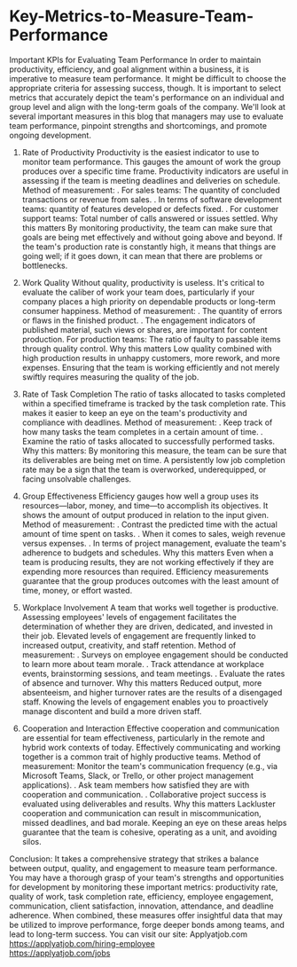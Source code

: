 # Key-Metrics-to-Measure-Team-Performance
Important KPIs for Evaluating Team Performance
In order to maintain productivity, efficiency, and goal alignment within a business, it is imperative to measure team performance. It might be difficult to choose the appropriate criteria for assessing success, though. It is important to select metrics that accurately depict the team's performance on an individual and group level and align with the long-term goals of the company. We'll look at several important measures in this blog that managers may use to evaluate team performance, pinpoint strengths and shortcomings, and promote ongoing development.

1. Rate of Productivity
Productivity is the easiest indicator to use to monitor team performance. This gauges the amount of work the group produces over a specific time frame. Productivity indicators are useful in assessing if the team is meeting deadlines and deliveries on schedule.
Method of measurement:
. For sales teams: The quantity of concluded transactions or revenue from sales.
. In terms of software development teams: quantity of features developed or defects fixed.
. For customer support teams: Total number of calls answered or issues settled.
Why this matters By monitoring productivity, the team can make sure that goals are being met effectively and without going above and beyond. If the team's production rate is constantly high, it means that things are going well; if it goes down, it can mean that there are problems or bottlenecks.

2. Work Quality
Without quality, productivity is useless. It's critical to evaluate the caliber of work your team does, particularly if your company places a high priority on dependable products or long-term consumer happiness.
Method of measurement:
. The quantity of errors or flaws in the finished product.
. The engagement indicators of published material, such views or shares, are important for content production.
 For production teams: The ratio of faulty to passable items through quality control.
Why this matters Low quality combined with high production results in unhappy customers, more rework, and more expenses. Ensuring that the team is working efficiently and not merely swiftly requires measuring the quality of the job.

3. Rate of Task Completion
The ratio of tasks allocated to tasks completed within a specified timeframe is tracked by the task completion rate. This makes it easier to keep an eye on the team's productivity and compliance with deadlines.
Method of measurement:
. Keep track of how many tasks the team completes in a certain amount of time.
. Examine the ratio of tasks allocated to successfully performed tasks.
Why this matters: By monitoring this measure, the team can be sure that its deliverables are being met on time. A persistently low job completion rate may be a sign that the team is overworked, underequipped, or facing unsolvable challenges.

4. Group Effectiveness
Efficiency gauges how well a group uses its resources—labor, money, and time—to accomplish its objectives. It shows the amount of output produced in relation to the input given.
Method of measurement:
. Contrast the predicted time with the actual amount of time spent on tasks.
. When it comes to sales, weigh revenue versus expenses.
. In terms of project management, evaluate the team's adherence to budgets and schedules.
Why this matters Even when a team is producing results, they are not working effectively if they are expending more resources than required. Efficiency measurements guarantee that the group produces outcomes with the least amount of time, money, or effort wasted.

5. Workplace Involvement
A team that works well together is productive. Assessing employees' levels of engagement facilitates the determination of whether they are driven, dedicated, and invested in their job. Elevated levels of engagement are frequently linked to increased output, creativity, and staff retention.
Method of measurement:
. Surveys on employee engagement should be conducted to learn more about team morale.
. Track attendance at workplace events, brainstorming sessions, and team meetings.
. Evaluate the rates of absence and turnover.
Why this matters Reduced output, more absenteeism, and higher turnover rates are the results of a disengaged staff. Knowing the levels of engagement enables you to proactively manage discontent and build a more driven staff.

6. Cooperation and Interaction
Effective cooperation and communication are essential for team effectiveness, particularly in the remote and hybrid work contexts of today. Effectively communicating and working together is a common trait of highly productive teams.
Method of measurement:
Monitor the team's communication frequency (e.g., via Microsoft Teams, Slack, or Trello, or other project management applications).
.  Ask team members how satisfied they are with cooperation and communication.
. Collaborative project success is evaluated using deliverables and results.
Why this matters Lackluster cooperation and communication can result in miscommunication, missed deadlines, and bad morale. Keeping an eye on these areas helps guarantee that the team is cohesive, operating as a unit, and avoiding silos.

Conclusion:
It takes a comprehensive strategy that strikes a balance between output, quality, and engagement to measure team performance. You may have a thorough grasp of your team's strengths and opportunities for development by monitoring these important metrics: productivity rate, quality of work, task completion rate, efficiency, employee engagement, communication, client satisfaction, innovation, attendance, and deadline adherence. When combined, these measures offer insightful data that may be utilized to improve performance, forge deeper bonds among teams, and lead to long-term success.
You can visit our site: Applyatjob.com<br>
 https://applyatjob.com/hiring-employee<br>
https://applyatjob.com/jobs
